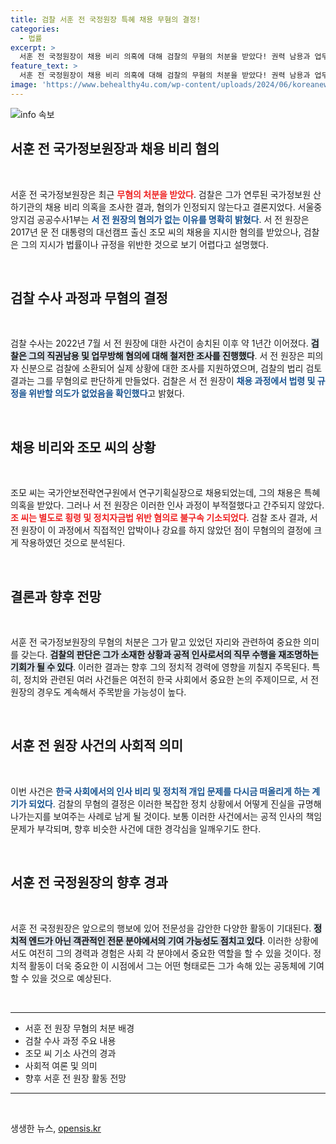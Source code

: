 ```yaml
---
title: 검찰 서훈 전 국정원장 특혜 채용 무혐의 결정!
categories:
  - 법률
excerpt: >
  서훈 전 국정원장이 채용 비리 의혹에 대해 검찰의 무혐의 처분을 받았다! 권력 남용과 업무 방해 혐의는 인정되지 않았지만, 특혜 채용 당사자는 별도 기소됐다. 사건 전개에 궁금증이 더해진다!
feature_text: >
  서훈 전 국정원장이 채용 비리 의혹에 대해 검찰의 무혐의 처분을 받았다! 권력 남용과 업무 방해 혐의는 인정되지 않았지만, 특혜 채용 당사자는 별도 기소됐다. 사건 전개에 궁금증이 더해진다!
image: 'https://www.behealthy4u.com/wp-content/uploads/2024/06/koreanews.jpg'
---
```


<p><img src="https://www.behealthy4u.com/wp-content/uploads/2024/06/koreanews.jpg" alt="info 속보" /></p>

<h2 data-ke-size="size26">서훈 전 국가정보원장과 채용 비리 혐의</h2>

<p data-ke-size="size16">&nbsp;</p>

<p>서훈 전 국가정보원장은 최근 <b><span style="color: #ee2323;">무혐의 처분을 받았다</span></b>. 검찰은 그가 연루된 국가정보원 산하기관의 채용 비리 의혹을 조사한 결과, 혐의가 인정되지 않는다고 결론지었다. 서울중앙지검 공공수사1부는 <b><span style="color: #1a5490;">서 전 원장의 혐의가 없는 이유를 명확히 밝혔다</span></b>. 서 전 원장은 2017년 문 전 대통령의 대선캠프 출신 조모 씨의 채용을 지시한 혐의를 받았으나, 검찰은 그의 지시가 법률이나 규정을 위반한 것으로 보기 어렵다고 설명했다.</p>

<p data-ke-size="size16">&nbsp;</p>

<h2 data-ke-size="size26">검찰 수사 과정과 무혐의 결정</h2>

<p data-ke-size="size16">&nbsp;</p>

<p>검찰 수사는 2022년 7월 서 전 원장에 대한 사건이 송치된 이후 약 1년간 이어졌다. <b><span style="background-color: #21538527;">검찰은 그의 직권남용 및 업무방해 혐의에 대해 철저한 조사를 진행했다</span></b>. 서 전 원장은 피의자 신분으로 검찰에 소환되어 실제 상황에 대한 조사를 지원하였으며, 검찰의 법리 검토 결과는 그를 무혐의로 판단하게 만들었다. 검찰은 서 전 원장이 <b><span style="color: #1a5490;">채용 과정에서 법령 및 규정을 위반할 의도가 없었음을 확인했다</span></b>고 밝혔다.</p>

<p data-ke-size="size16">&nbsp;</p>

<h2 data-ke-size="size26">채용 비리와 조모 씨의 상황</h2>

<p data-ke-size="size16">&nbsp;</p>

<p>조모 씨는 국가안보전략연구원에서 연구기획실장으로 채용되었는데, 그의 채용은 특혜 의혹을 받았다. 그러나 서 전 원장은 이러한 인사 과정이 부적절했다고 간주되지 않았다. <b><span style="color: #ee2323;">조 씨는 별도로 횡령 및 정치자금법 위반 혐의로 불구속 기소되었다</span></b>. 검찰 조사 결과, 서 전 원장이 이 과정에서 직접적인 압박이나 강요를 하지 않았던 점이 무혐의의 결정에 크게 작용하였던 것으로 분석된다.</p>

<p data-ke-size="size16">&nbsp;</p>

<h2 data-ke-size="size26">결론과 향후 전망</h2>

<p data-ke-size="size16">&nbsp;</p>

<p>서훈 전 국가정보원장의 무혐의 처분은 그가 맡고 있었던 자리와 관련하여 중요한 의미를 갖는다. <b><span style="background-color: #21538527;">검찰의 판단은 그가 소재한 상황과 공적 인사로서의 직무 수행을 재조명하는 기회가 될 수 있다</span></b>. 이러한 결과는 향후 그의 정치적 경력에 영향을 끼칠지 주목된다. 특히, 정치와 관련된 여러 사건들은 여전히 한국 사회에서 중요한 논의 주제이므로, 서 전 원장의 경우도 계속해서 주목받을 가능성이 높다.</p>

<p data-ke-size="size16">&nbsp;</p>

<h2 data-ke-size="size26">서훈 전 원장 사건의 사회적 의미</h2>

<p data-ke-size="size16">&nbsp;</p>

<p>이번 사건은 <b><span style="color: #1a5490;">한국 사회에서의 인사 비리 및 정치적 개입 문제를 다시금 떠올리게 하는 계기가 되었다</span></b>. 검찰의 무혐의 결정은 이러한 복잡한 정치 상황에서 어떻게 진실을 규명해 나가는지를 보여주는 사례로 남게 될 것이다. 보통 이러한 사건에서는 공적 인사의 책임 문제가 부각되며, 향후 비슷한 사건에 대한 경각심을 일깨우기도 한다.</p>

<p data-ke-size="size16">&nbsp;</p>

<h2 data-ke-size="size26">서훈 전 국정원장의 향후 경과</h2>

<p data-ke-size="size16">&nbsp;</p>

<p>서훈 전 국정원장은 앞으로의 행보에 있어 전문성을 감안한 다양한 활동이 기대된다. <b><span style="background-color: #21538527;">정치적 엔드가 아닌 객관적인 전문 분야에서의 기여 가능성도 점치고 있다</span></b>. 이러한 상황에서도 여전히 그의 경력과 경험은 사회 각 분야에서 중요한 역할을 할 수 있을 것이다. 정치적 활동이 더욱 중요한 이 시점에서 그는 어떤 형태로든 그가 속해 있는 공동체에 기여할 수 있을 것으로 예상된다.</p>

<p data-ke-size="size16">&nbsp;</p>

<hr />

<ul>
    <li>서훈 전 원장 무혐의 처분 배경</li>
    <li>검찰 수사 과정 주요 내용</li>
    <li>조모 씨 기소 사건의 경과</li>
    <li>사회적 여론 및 의미</li>
    <li>향후 서훈 전 원장 활동 전망</li>
</ul>

<hr /> 

<p data-ke-size="size16">&nbsp;</p>
생생한 뉴스, <a href="https://opensis.kr" rel="dofollow">opensis.kr</a>


